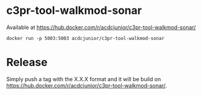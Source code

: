 # c3pr-tool-walkmod-sonar

Available at https://hub.docker.com/r/acdcjunior/c3pr-tool-walkmod-sonar/

    docker run -p 5003:5003 acdcjunior/c3pr-tool-walkmod-sonar
    
# Release

Simply push a tag with the X.X.X format and it will be build on https://hub.docker.com/r/acdcjunior/c3pr-tool-walkmod-sonar/.